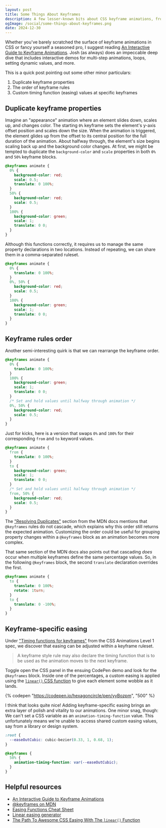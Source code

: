```yaml
---
layout: post
title: Some Things About Keyframes
description: A few lesser-known bits about CSS keyframe animations, from handling duplicate keyframe properties to customizing timing function easings within keyframe rulesets.
ogImage: /social/some-things-about-keyframes.png
date: 2024-12-30
---
```


Whether you've barely scratched the surface of keyframe animations in CSS or fancy yourself a seasoned pro, I suggest reading [An Interactive Guide to Keyframe Animations](https://www.joshwcomeau.com/animation/keyframe-animations/). Josh (as always) does an impeccable deep dive that includes interactive demos for multi-step animations, loops, setting dynamic values, and more.

This is a quick post pointing out some other minor particulars:

1. Duplicate keyframe properties
2. The order of keyframe rules
3. Custom timing function (easing) values at specific keyframes

## Duplicate keyframe properties

Imagine an "appearance" animation where an element slides down, scales up, and changes color. The starting `0%` keyframe sets the element's y-axis offset position and scales down the size. When the animation is triggered, the element glides up from the offset to its central position for the full duration of the animation. About halfway through, the element's size begins scaling back up and the background color changes. At first, we might be tempted to duplicate the `background-color` and `scale` properties in both `0%` and `50%` keyframe blocks.

```css
@keyframes animate {
  0% {
    background-color: red;
    scale: 0.5;
    translate: 0 100%;
  }
  50% {
    background-color: red;
    scale: 0.5;
  }
  100% {
    background-color: green;
    scale: 1;
    translate: 0 0;
  }
}
```

Although this functions correctly, it requires us to manage the same property declarations in two locations. Instead of repeating, we can share them in a comma-separated ruleset.

```css
@keyframes animate {
  0% {
    translate: 0 100%;
  }
  0%, 50% {
    background-color: red;
    scale: 0.5;
  }
  100% {
    background-color: green;
    scale: 1;
    translate: 0 0;
  }
}
```

## Keyframe rules order

Another semi-interesting quirk is that we can rearrange the keyframe order.

```css
@keyframes animate {
  0% {
    translate: 0 100%;
  }
  100% {
    background-color: green;
    scale: 1;
    translate: 0 0;
  }
  /* Set and hold values until halfway through animation */
  0%, 50% {
    background-color: red;
    scale: 0.5;
  }
}
```

Just for kicks, here is a version that swaps `0%` and `100%` for their corresponding `from` and `to` keyword values.

```css
@keyframes animate {
  from {
    translate: 0 100%;
  }
  to {
    background-color: green;
    scale: 1;
    translate: 0 0;
  }
  /* Set and hold values until halfway through animation */
  from, 50% {
    background-color: red;
    scale: 0.5;
  }
}
```

The ["Resolving Duplicates"](https://developer.mozilla.org/en-US/docs/Web/CSS/@keyframes#resolving_duplicates) section from the MDN docs mentions that `@keyframes` rules do not cascade, which explains why this order still returns the expected animation. Customizing the order could be useful for grouping property changes within a `@keyframes` block as an animation becomes more complex.

That same section of the MDN docs also points out that cascading _does_ occur when multiple keyframes define the same percentage values. So, in the following `@keyframes` block, the second `translate` declaration overrides the first.

```css
@keyframes animate {
  to {
    translate: 0 100%;
    rotate: 1turn;
  }
  to {
    translate: 0 -100%;
  }
}
```

## Keyframe-specific easing

Under ["Timing functions for keyframes"](https://www.w3.org/TR/css-animations-1/#timing-functions) from the CSS Animations Level 1 spec, we discover that easing can be adjusted within a keyframe ruleset.

> A keyframe style rule may also declare the timing function that is to be used as the animation moves to the next keyframe.

Toggle open the CSS panel in the ensuing CodePen demo and look for the `@keyframes` block. Inside one of the percentages, a custom easing is applied using the [`linear()` CSS function](https://developer.mozilla.org/en-US/docs/Web/CSS/easing-function/linear) to give each element some wobble as it lands.

{% codepen "https://codepen.io/hexagoncircle/pen/yyBozpm", "500" %}

I think that looks quite nice! Adding keyframe-specific easing brings an extra layer of polish and vitality to our animations. One minor snag, though: We can't set a CSS variable as an `animation-timing-function` value. This unfortunately means we're unable to access shared custom easing values, say from a library or design system.

```css
:root {
  --easeOutCubic: cubic-bezier(0.33, 1, 0.68, 1);
}

@keyframes {
  50% {
    animation-timing-function: var(--easeOutCubic);
  }
}
```

## Helpful resources

- [An Interactive Guide to Keyframe Animations](https://www.joshwcomeau.com/animation/keyframe-animations/)
- [@keyframes on MDN](https://developer.mozilla.org/en-US/docs/Web/CSS/@keyframes)
- [Easing Functions Cheat Sheet](https://easings.net/)
- [Linear easing generator](https://linear-easing-generator.netlify.app/)
- [The Path To Awesome CSS Easing With The `linear()` Function](https://www.smashingmagazine.com/2023/09/path-css-easing-linear-function/)